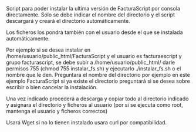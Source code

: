 Script para poder instalar la ultima versión de FacturaScript por consola directamente.
Sólo se debe indicar el nombre del directorio y el script descargará y creará el directorio automáticamente.

Los ficheros los pondrá también con el usuario desde el que se instalada automáticamente.

Por ejemplo si se desea instalar en /home/usuario/public_html/FacturaScript y el usuario es facturaescript y grupo facturascript, 
se debe subir a /home/usuario/public_html/ darle permisos 755 (chmod 755 instalar_fs.sh)  y ejecutarlo ./instalar_fs.sh o el nombre que le den.
Preguntara el nombre del directorio por ejemplo en este ejemplo FacturaScript si ya existe el directorio preguntará si se desea sobre escribir o bien cancelar la instalación.

Una vez indicado procederá a descarga y copiar todo al directorio indicado y asignara el directorio y ficheros al usuario (por si se ejecuta como root, mantenga el usuario y ficheros correctos)

Usará Wget si no lo tienen instalado usara curl por compatibilidad.
